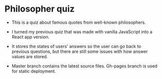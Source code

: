 # Philosopher quiz

* This is a quiz about famous quotes from well-known philosophers. 

* I turned my previous quiz that was made with vanilla JavaScript into a React app version.

* It stores the states of users' answers so the user can go back to previous questions, but there are still some issues with how answer values are stored.

* Master branch contains the latest source files. Gh-pages branch is used for static deployment.
